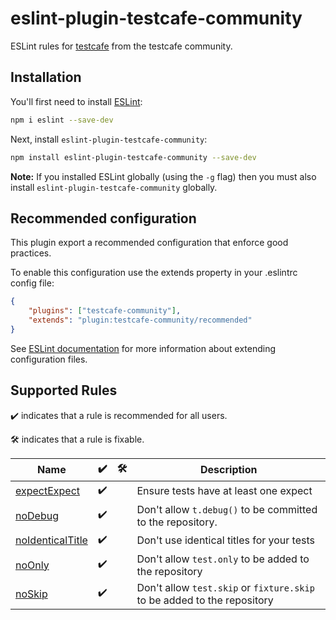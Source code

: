 # eslint-plugin-testcafe-community

ESLint rules for [testcafe](https://github.com/DevExpress/testcafe) from the
testcafe community.

## Installation

You'll first need to install [ESLint](http://eslint.org):

```sh
npm i eslint --save-dev
```

Next, install `eslint-plugin-testcafe-community`:

```sh
npm install eslint-plugin-testcafe-community --save-dev
```

**Note:** If you installed ESLint globally (using the `-g` flag) then you must
also install `eslint-plugin-testcafe-community` globally.

## Recommended configuration

This plugin export a recommended configuration that enforce good practices.

To enable this configuration use the extends property in your .eslintrc config
file:

```json
{
    "plugins": ["testcafe-community"],
    "extends": "plugin:testcafe-community/recommended"
}
```

See
[ESLint documentation](http://eslint.org/docs/user-guide/configuring#extending-configuration-files)
for more information about extending configuration files.

## Supported Rules

✔️ indicates that a rule is recommended for all users.

🛠 indicates that a rule is fixable.

<!-- __BEGIN AUTOGENERATED RULES TABLE__ -->

| Name                                                                                                                                  | ✔️  | 🛠   | Description                                                             |
| ------------------------------------------------------------------------------------------------------------------------------------- | --- | --- | ----------------------------------------------------------------------- |
| [expectExpect](https://github.com/testcafe-community/eslint-plugin-testcafe-community/blob/master/docs/rules/expectExpect.md)         | ✔️  |     | Ensure tests have at least one expect                                   |
| [noDebug](https://github.com/testcafe-community/eslint-plugin-testcafe-community/blob/master/docs/rules/noDebug.md)                   | ✔️  |     | Don't allow `t.debug()` to be committed to the repository.              |
| [noIdenticalTitle](https://github.com/testcafe-community/eslint-plugin-testcafe-community/blob/master/docs/rules/noIdenticalTitle.md) | ✔️  |     | Don't use identical titles for your tests                               |
| [noOnly](https://github.com/testcafe-community/eslint-plugin-testcafe-community/blob/master/docs/rules/noOnly.md)                     | ✔️  |     | Don't allow `test.only` to be added to the repository                   |
| [noSkip](https://github.com/testcafe-community/eslint-plugin-testcafe-community/blob/master/docs/rules/noSkip.md)                     | ✔️  |     | Don't allow `test.skip` or `fixture.skip` to be added to the repository |

<!-- __END AUTOGENERATED RULES TABLE__ -->

